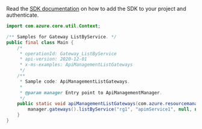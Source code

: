 Read the [SDK documentation](https://github.com/Azure/azure-sdk-for-java/blob/azure-resourcemanager-apimanagement_1.0.0-beta.2/sdk/apimanagement/azure-resourcemanager-apimanagement/README.md) on how to add the SDK to your project and authenticate.

```java
import com.azure.core.util.Context;

/** Samples for Gateway ListByService. */
public final class Main {
    /*
     * operationId: Gateway_ListByService
     * api-version: 2020-12-01
     * x-ms-examples: ApiManagementListGateways
     */
    /**
     * Sample code: ApiManagementListGateways.
     *
     * @param manager Entry point to ApiManagementManager.
     */
    public static void apiManagementListGateways(com.azure.resourcemanager.apimanagement.ApiManagementManager manager) {
        manager.gateways().listByService("rg1", "apimService1", null, null, null, Context.NONE);
    }
}
```
